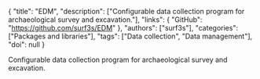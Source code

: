 {
  "title": "EDM",
  "description": ["Configurable data collection program for archaeological survey and excavation."],
  "links": {
    "GitHub": "https://github.com/surf3s/EDM"
  },
  "authors": ["surf3s"],
  "categories": ["Packages and libraries"],
  "tags": ["Data collection", "Data management"],
  "doi": null
}

<!-- Generated by csv2md.R – do not edit by hand -->

Configurable data collection program for archaeological survey and excavation.